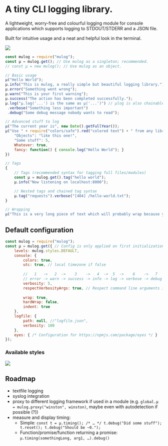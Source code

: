 # A tiny CLI logging library.

A lightweight, worry-free and colourful logging module for console applications which supports logging to STDOUT/STDERR and a JSON file.

Built for intuitive usage and a neat and helpful look in the terminal.

![](https://static.mo-mar.de/mulog.png)

```javascript
const mulog = require("mulog");
const µ = mulog.get(); // Use mulog as a singleton; recommended.
// const µ = new mulog(); // Use mulog as an object.

// Basic usage
µ("Hello World");
µ.info("This is mulog, a really simple but beautiful logging library.");
µ.error("Something went wrong");
µ.warn("This is your first warning");
µ.success("The action has been completed successfully.");
µ.log("µ.log('...') is the same as µ('...')") // µlog is also chainable
 .verbose("Something less important")
 .debug("Some debug message nobody wants to read");

// Advanced stuff to log
µ("The current year is", new Date().getFullYear());
µ("Use " + require("colors/safe").red("colored text") + " from any library you like, and display beautifully formatted...", {
    "Objects": "like this one!",
    "Some stuff": 5,
    Whatever: true,
    fancy: function() { console.log("Hello World"); }
})

// Tags
{
    // Tags (recommended syntax for tagging full files/modules)
    const µ = mulog.get().tag("hello world");
    µ.info("Now listening on localhost:8000");

    // Nested tags and chained tag syntax
    µ.tag("requests").verbose("[404] /hello-world.txt");
}

// Wrapping
µ("This is a very long piece of text which will probably wrap because your console can't possibly be as long as this text. Or can it? We don't know, maybe you have a 4K screen and work with the smallest font size possible. In that case I'd recommend resizing the console window. " + require("colors/safe").yellow.bold("Anyways, µlog even makes sure that even colored text is wrapped correctly and keeps its color when wrapped."));
```

## Default configuration
```javascript
const mulog = require("mulog");
const µ = mulog.get({ // Config is only applied on first initialization.
    levels: mulog.styles.DEFAULT,
    console: {
        colors: true,
        utc: true, // local timezone if false
        
        //   1   ->   2  ->    3    ->   4  ->  5  ->    6    ->   7
        // error -> warn -> success -> info -> log -> verbose -> debug
        verbosity: 5,
        respectVerbosityArgs: true, // Respect command line arguments in the format -v/-q/-vvv/-qqq/...
        
        wrap: true,
        hardWrap: false,
        indent: true
    },
    logfile: {
        path: null, //"logfile.json",
        verbosity: 100
    },
    eyes: { /* Configuration for https://npmjs.com/package/eyes */ }
});
```

### Available styles

![](https://static.mo-mar.de/mulog-styles.png)

## Roadmap

- textfile logging
- syslog integration
- proxy to different logging framework if used in a module (e.g. `global.µ = mulog.proxy("winston", winston)`, maybe even with autodetection if possible (?))
- measure and display timing:
  - Simple: `const t = µ.timing(); /* … */ t.debug("Did some stuff"); t.reset(); t.debug("Should be ~0.");`
  - Function/promise/function returning a promise: `µ.timing(somethingLong, arg1, …).debug()`
